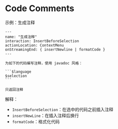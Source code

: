 # Code Comments

示例：生成注释

    ---
    name: "生成注释"
    interaction: InsertBeforeSelection
    actionLocation: ContextMenu
    onStreamingEnd: { insertNewline | formatCode }
    ---
    
    为如下的代码编写注释，使用 javadoc 风格：
    
    ```$language
    $selection
    ```
    
    只返回注释

解释：

- `InsertBeforeSelection`：在选中的代码之前插入注释
- `insertNewLine`：在插入注释后换行
- `formatCode`：格式化代码
